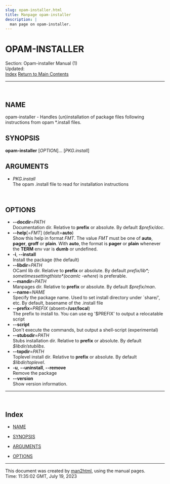 ```yaml
---
slug: opam-installer.html
title: Manpage opam-installer
description: |
  man page on opam-installer.
---
```

# OPAM-INSTALLER

Section: Opam-installer Manual (1)  
Updated:  
[Index](#index) [Return to Main Contents](index.html)

-----

<span id="lbAB"> </span>

## NAME

opam-installer - Handles (un)installation of package files following
instructions from opam \*.install files. <span id="lbAC"> </span>

## SYNOPSIS

**opam-installer** \[*OPTION*\]… \[*PKG.install*\]
<span id="lbAD"> </span>

## ARGUMENTS

  - *PKG.install*  
    The opam .install file to read for installation instructions

<span id="lbAE"> </span>

## OPTIONS

  - **--docdir**=*PATH*  
    Documentation dir. Relative to **prefix** or absolute. By default
    *$prefix/doc*.
  - **--help**\[=*FMT*\] (default=**auto**)  
    Show this help in format *FMT*. The value *FMT* must be one of
    **auto**, **pager**, **groff** or **plain**. With **auto**, the
    format is **pager** or **plain** whenever the **TERM** env var is
    **dumb** or undefined.
  - **-i**, **--install**  
    Install the package (the default)
  - **--libdir**=*PATH*  
    OCaml lib dir. Relative to **prefix** or absolute. By default
    *$prefix/lib* ; sometimes setting this to *$(ocamlc -where*) is
    preferable.
  - **--mandir**=*PATH*  
    Manpages dir. Relative to **prefix** or absolute. By default
    *$prefix/man*.
  - **--name**=*NAME*  
    Specify the package name. Used to set install directory under
    \`share/', etc. By default, basename of the .install file
  - **--prefix**=*PREFIX* (absent=**/usr/local**)  
    The prefix to install to. You can use eg '$PREFIX' to output a
    relocatable script
  - **--script**  
    Don't execute the commands, but output a shell-script (experimental)
  - **--stubsdir**=*PATH*  
    Stubs installation dir. Relative to **prefix** or absolute. By
    default *$libdir/stublibs*.
  - **--topdir**=*PATH*  
    Toplevel install dir. Relative to **prefix** or absolute. By default
    *$libdir/toplevel*.
  - **-u**, **--uninstall**, **--remove**  
    Remove the package
  - **--version**  
    Show version information.

-----

<span id="index"> </span>

## Index

  - [NAME](#lbAB)

  - [SYNOPSIS](#lbAC)

  - [ARGUMENTS](#lbAD)

  - [OPTIONS](#lbAE)

-----

This document was created by [man2html](/cgi-bin/man/man2html), using
the manual pages.  
Time: 11:35:02 GMT, July 19, 2023
